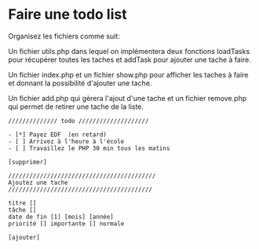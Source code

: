 # Faire une todo list

Organisez les fichiers comme suit:

Un fichier utils.php dans lequel on implémentera deux fonctions loadTasks pour récupérer toutes les taches et addTask 
pour ajouter une tache à faire.

Un fichier index.php et un fichier show.php pour afficher les taches à faire et donnant la possibilité d'ajouter une tache.

Un fichier add.php qui gèrera l'ajout d'une tache et un fichier remove.php qui permet de retirer une tache de la liste.


```
////////////// todo ////////////////////

- [*] Payez EDF  (en retard)
- [ ] Arrivez à l'heure à l'école
- [ ] Travaillez le PHP 30 min tous les matins

[supprimer]

//////////////////////////////////////////
Ajoutez une tache
/////////////////////////////////////////

titre []
tâche []
date de fin [1] [mois] [année]
priorité [] importante [] normale

[ajouter]

```